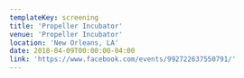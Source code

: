 ```yaml
---
templateKey: screening
title: 'Propeller Incubator'
venue: 'Propeller Incubator'
location: 'New Orleans, LA'
date: 2018-04-09T00:00:00-04:00
link: 'https://www.facebook.com/events/992722637550791/'
---
```


